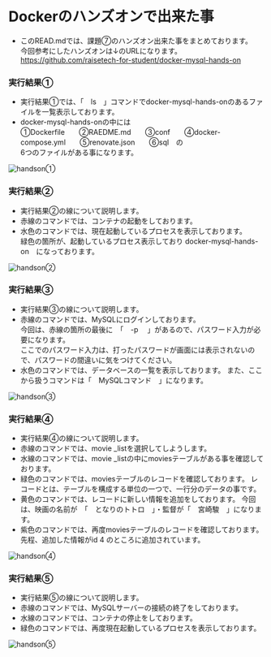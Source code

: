 # Dockerのハンズオンで出来た事  
 - このREAD.mdでは、課題⑦のハンズオン出来た事をまとめております。  
   今回参考にしたハンズオンは↓のURLになります。  
   https://github.com/raisetech-for-student/docker-mysql-hands-on

 ### 実行結果①
  - 実行結果①では、「　ls　」コマンドでdocker-mysql-hands-onのあるファイルを一覧表示しております。
  - docker-mysql-hands-onの中には  
    ①Dockerfile　　②RAEDME.md　　③conf　　④docker-compose.yml　　⑤renovate.json　　⑥sql　の  
    6つのファイルがある事になります。
    
 ![handson①](https://github.com/mizoguchi-kouichi/assignment7/assets/156568693/ffc5395c-3858-4eac-bee3-2ebda6283c47)
### 実行結果②
 - 実行結果②の線について説明します。
 - 赤線のコマンドでは、コンテナの起動をしております。
 - 水色のコマンドでは、現在起動しているプロセスを表示しております。  
   緑色の箇所が、起動しているプロセス表示しており docker-mysql-hands-on　になっております。
   
![handson②](https://github.com/mizoguchi-kouichi/assignment7/assets/156568693/a9de1445-85ad-468a-ba7e-ccee357f446e)

### 実行結果③
 - 実行結果③の線について説明します。  
 - 赤線のコマンドでは、MySQLにログインしております。  
   今回は、赤線の箇所の最後に　「　-p 　」があるので、パスワード入力が必要になります。  
   ここでのパスワード入力は、打ったパスワードが画面には表示されないので、パスワードの間違いに気をつけてください。  
 - 水色のコマンドでは、データベースの一覧を表示しております。
   また、ここから扱うコマンドは「　MySQLコマンド　」になります。

![handson③](https://github.com/mizoguchi-kouichi/assignment7/assets/156568693/d7d73439-e884-4461-a375-75972b0cfa60)
### 実行結果④
 - 実行結果④の線について説明します。  
 - 赤線のコマンドでは、movie _listを選択してしようします。
 - 水線のコマンドでは、movie _listの中にmoviesテーブルがある事を確認しております。
 - 緑色のコマンドでは、moviesテーブルのレコードを確認しております。
   レコードとは、テーブルを構成する単位の一つで、一行分のデータの事です。
 - 黄色のコマンドでは、レコードに新しい情報を追加をしております。
   今回は、映画の名前が　「　となりのトトロ　」・監督が「　宮崎駿　」になります。
 - 紫色のコマンドでは、再度moviesテーブルのレコードを確認しております。
   先程、追加した情報がid 4 のところに追加されています。

![handson④](https://github.com/mizoguchi-kouichi/assignment7/assets/156568693/ac9d9643-ba48-47d7-b9ba-195551957a73)

### 実行結果⑤
 - 実行結果⑤の線について説明します。  
 - 赤線のコマンドでは、MySQLサーバーの接続の終了をしております。
 - 水線のコマンドでは、コンテナの停止をしております。
 - 緑色のコマンドでは、再度現在起動しているプロセスを表示しております。


![handson⑤](https://github.com/mizoguchi-kouichi/assignment7/assets/156568693/d70adb8e-0ea5-4597-8892-372c7b1fcf46)
